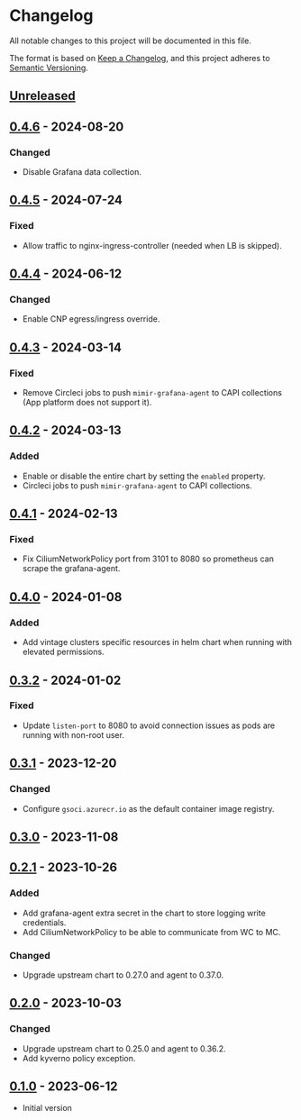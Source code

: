 # Changelog

All notable changes to this project will be documented in this file.

The format is based on [Keep a Changelog](https://keepachangelog.com/en/1.0.0/),
and this project adheres to [Semantic Versioning](https://semver.org/spec/v2.0.0.html).

## [Unreleased]

## [0.4.6] - 2024-08-20

### Changed

- Disable Grafana data collection.

## [0.4.5] - 2024-07-24

### Fixed

- Allow traffic to nginx-ingress-controller (needed when LB is skipped).

## [0.4.4] - 2024-06-12

### Changed

- Enable CNP egress/ingress override.

## [0.4.3] - 2024-03-14

### Fixed

- Remove Circleci jobs to push `mimir-grafana-agent` to CAPI collections (App platform does not support it).

## [0.4.2] - 2024-03-13

### Added

- Enable or disable the entire chart by setting the `enabled` property.
- Circleci jobs to push `mimir-grafana-agent` to CAPI collections.

## [0.4.1] - 2024-02-13

### Fixed

- Fix CiliumNetworkPolicy port from 3101 to 8080 so prometheus can scrape the grafana-agent.

## [0.4.0] - 2024-01-08

### Added

- Add vintage clusters specific resources in helm chart when running with elevated permissions.

## [0.3.2] - 2024-01-02

### Fixed

- Update `listen-port` to 8080 to avoid connection issues as pods are running with non-root user.

## [0.3.1] - 2023-12-20

### Changed

- Configure `gsoci.azurecr.io` as the default container image registry.

## [0.3.0] - 2023-11-08

## [0.2.1] - 2023-10-26

### Added

- Add grafana-agent extra secret in the chart to store logging write credentials.
- Add CiliumNetworkPolicy to be able to communicate from WC to MC.

### Changed

- Upgrade upstream chart to 0.27.0 and agent to 0.37.0.

## [0.2.0] - 2023-10-03

### Changed

- Upgrade upstream chart to 0.25.0 and agent to 0.36.2.
- Add kyverno policy exception.

## [0.1.0] - 2023-06-12

- Initial version

[Unreleased]: https://github.com/giantswarm/grafana-agent-app/compare/v0.4.6...HEAD
[0.4.6]: https://github.com/giantswarm/grafana-agent-app/compare/v0.4.5...v0.4.6
[0.4.5]: https://github.com/giantswarm/grafana-agent-app/compare/v0.4.4...v0.4.5
[0.4.4]: https://github.com/giantswarm/grafana-agent-app/compare/v0.4.3...v0.4.4
[0.4.3]: https://github.com/giantswarm/grafana-agent-app/compare/v0.4.2...v0.4.3
[0.4.2]: https://github.com/giantswarm/grafana-agent-app/compare/v0.4.1...v0.4.2
[0.4.1]: https://github.com/giantswarm/grafana-agent-app/compare/v0.4.0...v0.4.1
[0.4.0]: https://github.com/giantswarm/grafana-agent-app/compare/v0.3.2...v0.4.0
[0.3.2]: https://github.com/giantswarm/grafana-agent-app/compare/v0.3.1...v0.3.2
[0.3.1]: https://github.com/giantswarm/grafana-agent-app/compare/v0.3.0...v0.3.1
[0.3.0]: https://github.com/giantswarm/grafana-agent-app/compare/v0.2.1...v0.3.0
[0.2.1]: https://github.com/giantswarm/grafana-agent-app/compare/v0.2.0...v0.2.1
[0.2.0]: https://github.com/giantswarm/grafana-agent-app/compare/v0.1.0...v0.2.0
[0.1.0]: https://github.com/giantswarm/grafana-agent-app/releases/tag/v0.1.0
